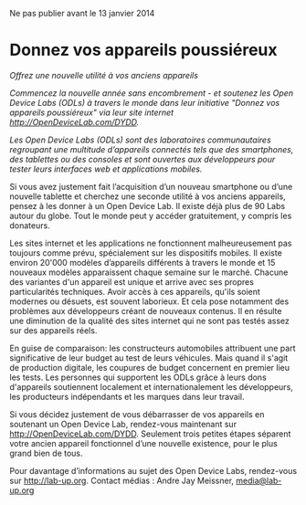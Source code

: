 Ne pas publier avant le 13 janvier 2014

# Donnez vos appareils poussiéreux

*Offrez une nouvelle utilité à vos anciens appareils*

*Commencez la nouvelle année sans encombrement - et soutenez les Open Device Labs (ODLs) à travers le monde dans leur initiative "Donnez vos appareils poussiéreux" via leur site internet http://OpenDeviceLab.com/DYDD.*

*Les Open Device Labs (ODLs) sont des laboratoires communautaires regroupant une multitude d’appareils connectés tels que des smartphones, des tablettes ou des consoles et sont ouvertes aux développeurs pour tester leurs interfaces web et applications mobiles.*

Si vous avez justement fait l’acquisition d’un nouveau smartphone ou d’une nouvelle tablette et cherchez une seconde utilité à vos anciens appareils, pensez à les donner à un Open Device Lab. Il existe déjà plus de 90 Labs autour du globe. Tout le monde peut y accéder gratuitement, y compris les donateurs.

Les sites internet et les applications ne fonctionnent malheureusement pas toujours comme prévu, spécialement sur les dispositifs mobiles. Il existe environ 20'000 modèles d’appareils différents à travers le monde et 15 nouveaux modèles apparaissent chaque semaine sur le marché. Chacune des variantes d'un appareil est unique et arrive avec ses propres particularités techniques. Avoir accès à ces appareils, qu'ils soient modernes ou désuets, est souvent laborieux. Et cela pose notamment des problèmes aux développeurs créant de nouveaux contenus. Il en résulte une diminution de la qualité des sites internet qui ne sont pas testés assez sur des appareils réels.

En guise de comparaison: les constructeurs automobiles attribuent une part significative de leur budget au test de leurs véhicules. Mais quand il s'agit de production digitale, les coupures de budget concernent en premier lieu les tests. Les personnes qui supportent les ODLs grâce à leurs dons d'appareils soutiennent localement et internationalement les développeurs, les producteurs indépendants et les marques dans leur travail.

Si vous décidez justement de vous débarrasser de vos appareils en soutenant un Open Device Lab, rendez-vous maintenant sur http://OpenDeviceLab.com/DYDD. Seulement trois petites étapes séparent votre ancien appareil fonctionnel d’une nouvelle existence, pour le plus grand bien de tous.

Pour davantage d’informations au sujet des Open Device Labs, rendez-vous sur http://lab-up.org.
Contact médias : Andre Jay Meissner, media@lab-up.org
